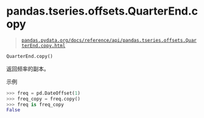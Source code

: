 # pandas.tseries.offsets.QuarterEnd.copy

> [`pandas.pydata.org/docs/reference/api/pandas.tseries.offsets.QuarterEnd.copy.html`](https://pandas.pydata.org/docs/reference/api/pandas.tseries.offsets.QuarterEnd.copy.html)

```py
QuarterEnd.copy()
```

返回频率的副本。

示例

```py
>>> freq = pd.DateOffset(1)
>>> freq_copy = freq.copy()
>>> freq is freq_copy
False 
```
